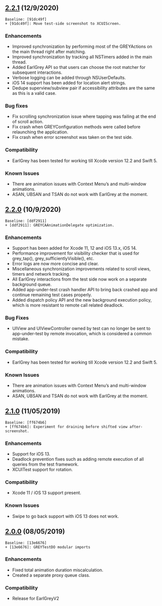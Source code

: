 ## [2.2.1](https://github.com/google/EarlGrey/tree/2.2.0) (12/9/2020)
```
Baseline: [91dc49f]
+ [91dc49f]: Move test-side screenshot to XCUIScreen.
```

### Enhancements
* Improved synchronization by performing most of the GREYActions on the main thread right after matching.
* Improved synchronization by tracking all NSTimers added in the main thread.
* Added EarlGrey API so that users can choose the root matcher for subsequent interactions.
* Verbose logging can be added through NSUserDefaults.
* iOS 14 support has been added for location alert strings.
* Dedupe superview/subview pair if accessibility attributes are the same as this is a valid case.

### Bug fixes
* Fix scrolling synchronization issue where tapping was failing at the end of scroll action.
* Fix crash when GREYConfiguration methods were called before relaunching the application.
* Fix crash when error screenshot was taken on the test side.

### Compatibility
* EarlGrey has been tested for working till Xcode version 12.2 and Swift 5.

### Known Issues
* There are animation issues with Context Menu’s and multi-window animations.
* ASAN, UBSAN and TSAN do not work with EarlGrey at the moment.

## [2.2.0](https://github.com/google/EarlGrey/tree/2.2.0) (10/9/2020)
```
Baseline: [ddf2911]
+ [ddf2911]: GREYCAAnimationDelegate optimization.
```

### Enhancements
* Support has been added for Xcode 11, 12 and iOS 13.x, iOS 14.
* Performance improvement for visibility checker that is used for grey_tap(), grey_sufficientlyVisible(), etc.
* Error logs are now more concise and clear.
* Miscellaneous synchronization improvements related to scroll views, timers and network tracking.
* All EarlGrey interactions from the test side now work on a separate background queue.
* Added app-under-test crash handler API to bring back crashed app and continue remaining test cases properly.
* Added dispatch policy API and the new background execution policy, which is more resistant to remote call related deadlock.

### Bug Fixes
* UIView and UIViewController owned by test can no longer be sent to app-under-test by remote invocation, which is considered a common mistake.

### Compatibility
* EarlGrey has been tested for working till Xcode version 12.2 and Swift 5.

### Known Issues
* There are animation issues with Context Menu’s and multi-window animations.
* ASAN, UBSAN and TSAN do not work with EarlGrey at the moment.

## [2.1.0](https://github.com/google/EarlGrey/tree/2.0.0) (11/05/2019)
```
Baseline: [ff674b6]
+ [ff674b6]: Experiment for draining before shifted view after-screenshot.
```

### Enhancements
* Support for iOS 13.
* Deadlock prevention fixes such as adding remote execution of all queries from the test framework.
* XCUITest support for rotation.

### Compatibility
* Xcode 11 / iOS 13 support present.

### Known Issues
* Swipe to go back support with iOS 13 does not work.


## [2.0.0](https://github.com/google/EarlGrey/tree/2.0.0) (08/05/2019)
```
Baseline: [13e6676]
+ [13e6676]: GREYTestDO modular imports
```

### Enhancements
* Fixed total animation duration miscalculation.
* Created a separate proxy queue class.

### Compatibility
* Release for EarlGreyV2
